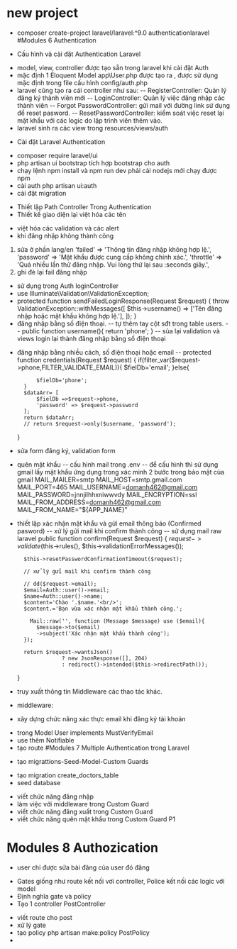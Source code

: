 # new project
- composer create-project laravel/laravel:^9.0 authenticationlaravel
#Modules 6 Authentication
* Cấu hình và cài đặt Authentication Laravel
- model, view, controller được tạo sẵn trong laravel khi cài đặt Auth
- mặc định 1 Eloquent Model app\User.php được tạo ra , được sử dụng mặc định trong file cấu hình config/auth.php
- laravel cũng tạo ra cái controller như sau:
-- RegisterController: Quản lý đăng ký thành viên mới
-- LoginController: Quản lý việc đăng nhập các thành viên
-- Forgot PasswordController: gửi mail với đường link  sử dụng để reset pasword.
-- ResetPasswordController: kiểm soát việc reset lại mật khẩu  với các logic do lập trình viên thêm vào.
- laravel sinh ra các view trong resources/views/auth
* Cài đặt Laravel Authentication
- composer require laravel/ui
- php artisan ui bootstrap tích hợp bootstrap cho auth
- chạy lệnh npm install và npm run dev phải cài nodejs mới chạy được npm
- cài auth php artisan ui:auth
- cài đặt migration 
* Thiết lập Path Controller Trong Authentication
* Thiết kế giao diện lại việt hóa các tên
- việt hóa các validation và các alert
- khi đăng nhập không thành công
1. sửa ở phần lang/en
    'failed' => 'Thông tin đăng nhập không hợp lệ.',
    'password' => 'Mật khẩu được cung cấp không chính xác.',
    'throttle' => 'Quá nhiều lần thử đăng nhập. Vui lòng thử lại sau :seconds giây.',
2. ghi đè lại fail đăng nhập
- sử dụng trong Auth loginController
- use Illuminate\Validation\ValidationException;
- protected function sendFailedLoginResponse(Request $request)
    {
        throw ValidationException::withMessages([
            $this->username() => ['Tên đăng nhập hoặc mật khẩu không hợp lệ.'],
        ]);
    }
- đăng nhập bằng số điện thoại.
-- tự thêm tay cột sđt trong table users.
-- public function username(){
        return 'phone'; 
    }
-- sủa lại validation và views login lại thành đăng nhập bằng số điện thoại
* đăng nhập bằng nhiều cách, số điện thoại hoặc email
-- protected function credentials(Request $request)
    {
        if(filter_var($request->phone,FILTER_VALIDATE_EMAIL)){
            $fielDb='email';
        }else{

            $fielDb='phone';
        }
        $dataArr= [
            $fielDb =>$request->phone,
            'password' => $request->password
        ];
        return $dataArr;
        // return $request->only($username, 'password');
    }
* sửa form đăng ký, validation form 
- quên mật khẩu
-- cấu hình mail trong .env
-- để cấu hình thì sử dụng gmail lấy mật khẩu ứng dụng trong xác minh 2 bước trong bảo mật của gmail
MAIL_MAILER=smtp
MAIL_HOST=smtp.gmail.com
MAIL_PORT=465
MAIL_USERNAME=domanh462@gmail.com
MAIL_PASSWORD=jnnjilhhxniwwvdy
MAIL_ENCRYPTION=ssl
MAIL_FROM_ADDRESS=domanh462@gmail.com
MAIL_FROM_NAME="${APP_NAME}"

* thiết lập xác nhận mật khẩu và gửi email thông báo (Confirmed pasword)
-- xử lý gửi mail khi confirm thành công
-- sử dụng mail raw laravel
 public function confirm(Request $request)
    {
        $request->validate($this->rules(), $this->validationErrorMessages());

        $this->resetPasswordConfirmationTimeout($request);

        // xử lý gửi mail khi confirm thành công

        // dd($request->email);
        $email=Auth::user()->email;
        $name=Auth::user()->name;
        $content='Chào '.$name.'<br/>';
        $content.='Bạn vừa xác nhận mật khẩu thành công.';

          Mail::raw('', function (Message $message) use ($email){
            $message->to($email)
            ->subject('Xác nhận mật khẩu thành công');
        });

        return $request->wantsJson()
                    ? new JsonResponse([], 204)
                    : redirect()->intended($this->redirectPath());
    }
* truy xuất thông tin Middleware các thao tác khác.
- middleware:
* xây dựng chức năng xác thực email khi đăng ký tài khoản
- trong Model User implements MustVerifyEmail
- use thêm Notifiable
- tạo route 
#Modules 7 Multiple Authentication trong Laravel
* tạo migrattions-Seed-Model-Custom Guards
- tạo migration create_doctors_table
- seed database
* viết chức năng đăng nhập
* làm việc với middleware trong Custom Guard
* viết chức năng đăng xuất trong Custom Guard
* viết chức năng quên mật khẩu trong Custom Guard P1
# Modules 8 Authozication
- user chỉ được sửa bài đăng của user đó đăng
* Gates giống như route kết nối vơi controller, Police kết nối các logic với model
* Định nghĩa gate và policy
* Tạo 1 controller PostController
- viết route cho post
- xử lý gate
- tạo policy php artisan make:policy PostPolicy
- 






